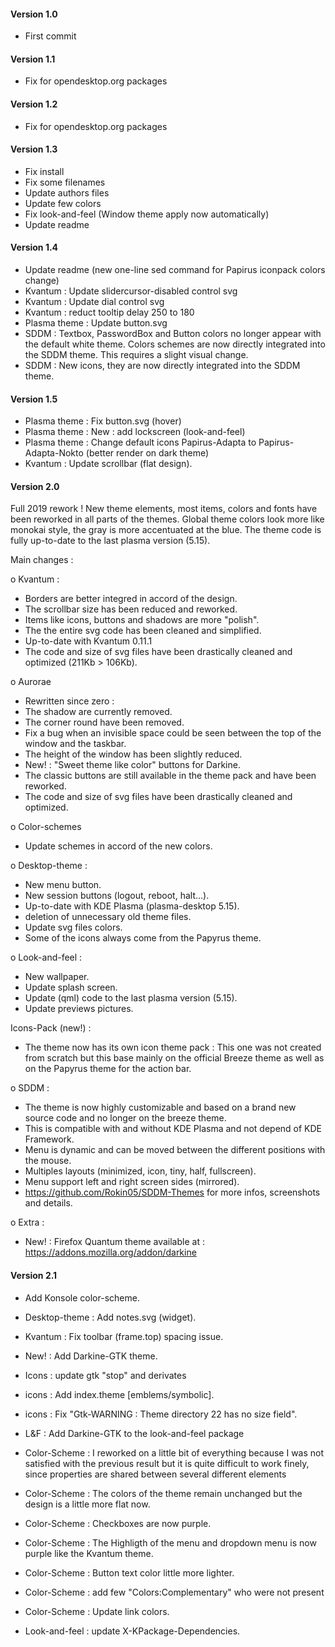 #### Version 1.0
- First commit

#### Version 1.1
- Fix for opendesktop.org packages

#### Version 1.2
- Fix for opendesktop.org packages

#### Version 1.3
- Fix install
- Fix some filenames
- Update authors files
- Update few colors
- Fix look-and-feel (Window theme apply now automatically)
- Update readme

#### Version 1.4
- Update readme (new one-line sed command for Papirus iconpack colors change)
- Kvantum : Update slidercursor-disabled control svg
- Kvantum : Update dial control svg
- Kvantum : reduct tooltip delay 250 to 180
- Plasma theme : Update button.svg
- SDDM : Textbox, PasswordBox and Button colors no longer appear with the default white theme. Colors schemes are now directly integrated into the SDDM theme. This requires a slight visual change.
- SDDM : New icons, they are now directly integrated into the SDDM theme.

#### Version 1.5
- Plasma theme : Fix button.svg (hover)
- Plasma theme : New : add lockscreen (look-and-feel)
- Plasma theme : Change default icons Papirus-Adapta to Papirus-Adapta-Nokto (better render on dark theme)
- Kvantum : Update scrollbar (flat design).

#### Version 2.0

Full 2019 rework !
New theme elements, most items, colors and fonts have been reworked in all parts of the themes.
Global theme colors look more like monokai style, the gray is more accentuated at the blue.
The theme code is fully up-to-date to the last plasma version (5.15).

Main changes :

o Kvantum :
- Borders are better integred in accord of the design.
- The scrollbar size has been reduced and reworked.
- Items like icons, buttons and shadows are more "polish".
- The the entire svg code has been cleaned and simplified.
- Up-to-date with Kvantum 0.11.1
- The code and size of svg files have been drastically cleaned and optimized (211Kb > 106Kb).

o Aurorae
- Rewritten since zero :
- The shadow are currently removed.
- The corner round have been removed.
- Fix a bug when an invisible space could be seen between the top of the window and the taskbar.
- The height of the window has been slightly reduced.
- New! : "Sweet theme like color" buttons for Darkine.
- The classic buttons are still available in the theme pack and have been reworked.
- The code and size of svg files have been drastically cleaned and optimized.

o Color-schemes
- Update schemes in accord of the new colors. 

o Desktop-theme :
- New menu button.
- New session buttons (logout, reboot, halt...).
- Up-to-date with KDE Plasma (plasma-desktop 5.15).
- deletion of unnecessary old theme files.
- Update svg files colors.
- Some of the icons always come from the Papyrus theme.

o Look-and-feel :
- New wallpaper.
- Update splash screen.
- Update (qml) code to the last plasma version (5.15).
- Update previews pictures.

 Icons-Pack (new!) :
 - The theme now has its own icon theme pack : This one was not created from scratch but this base mainly on the official Breeze theme as well as on the Papyrus theme for the action bar. 

o SDDM :
- The theme is now highly customizable and based on a brand new source code and no longer on the breeze theme.
- This is compatible with and without KDE Plasma and not depend of KDE Framework.
- Menu is dynamic and can be moved between the different positions with the mouse.
- Multiples layouts (minimized, icon, tiny, half, fullscreen).
- Menu support left and right screen sides (mirrored).
- https://github.com/Rokin05/SDDM-Themes for more infos, screenshots and details.

o Extra :
- New! : Firefox Quantum theme available at : https://addons.mozilla.org/addon/darkine


#### Version 2.1
- Add Konsole color-scheme.
- Desktop-theme : Add notes.svg (widget).
- Kvantum : Fix toolbar (frame.top) spacing issue.

- New! : Add Darkine-GTK theme.
- Icons : update gtk "stop" and derivates
- icons : Add index.theme [emblems/symbolic].
- icons : Fix "Gtk-WARNING : Theme directory 22 has no size field".
- L&F : Add Darkine-GTK to the look-and-feel package

- Color-Scheme : I reworked on a little bit of everything because I was not satisfied with the previous result but it is quite difficult to work finely, since properties are shared between several different elements
- Color-Scheme : The colors of the theme remain unchanged but the design is a little more flat now.
- Color-Scheme : Checkboxes are now purple.
- Color-Scheme : The Highligth of the menu and dropdown menu is now purple like the Kvantum theme.
- Color-Scheme : Button text color little more lighter.
- Color-Scheme : add few "Colors:Complementary" who were not present
- Color-Scheme : Update link colors.

- Look-and-feel : update X-KPackage-Dependencies.